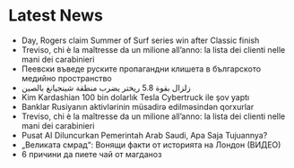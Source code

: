 # Latest News
-  Day, Rogers claim Summer of Surf series win after Classic finish
-  Treviso, chi è la maîtresse da un milione all’anno: la lista dei clienti nelle mani dei carabinieri
-  Пеевски въведе руските пропагандни клишета в българското медийно пространство
-  زلزال بقوة 5.8 ريختر يضرب منطقة شينجيانغ بالصين
-  Kim Kardashian 100 bin dolarlık Tesla Cybertruck ile şov yaptı
-  Banklar Rusiyanın aktivlərinin müsadirə edilməsindən qorxurlar
-  Treviso, chi è la maîtresse da un milione all’anno: la lista dei clienti nelle mani dei carabinieri
-  Pusat AI Diluncurkan Pemerintah Arab Saudi, Apa Saja Tujuannya?
-  „Великата смрад“: Вонящи факти от историята на Лондон (ВИДЕО)
-  6 причини да пиете чай от магданоз
